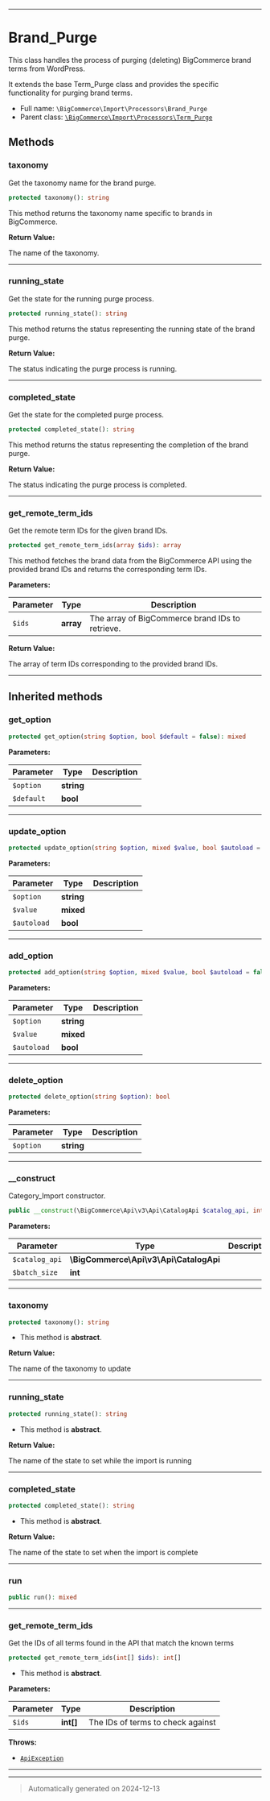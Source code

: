 ***

# Brand_Purge

This class handles the process of purging (deleting) BigCommerce brand terms from WordPress.

It extends the base Term_Purge class and provides the specific functionality for purging brand terms.

* Full name: `\BigCommerce\Import\Processors\Brand_Purge`
* Parent class: [`\BigCommerce\Import\Processors\Term_Purge`](./classes/BigCommerce/Import/Processors/Term_Purge.md)




## Methods


### taxonomy

Get the taxonomy name for the brand purge.

```php
protected taxonomy(): string
```

This method returns the taxonomy name specific to brands in BigCommerce.







**Return Value:**

The name of the taxonomy.




***

### running_state

Get the state for the running purge process.

```php
protected running_state(): string
```

This method returns the status representing the running state of the brand purge.







**Return Value:**

The status indicating the purge process is running.




***

### completed_state

Get the state for the completed purge process.

```php
protected completed_state(): string
```

This method returns the status representing the completion of the brand purge.







**Return Value:**

The status indicating the purge process is completed.




***

### get_remote_term_ids

Get the remote term IDs for the given brand IDs.

```php
protected get_remote_term_ids(array $ids): array
```

This method fetches the brand data from the BigCommerce API using the provided brand IDs and
returns the corresponding term IDs.






**Parameters:**

| Parameter | Type | Description |
|-----------|------|-------------|
| `$ids` | **array** | The array of BigCommerce brand IDs to retrieve. |


**Return Value:**

The array of term IDs corresponding to the provided brand IDs.




***


## Inherited methods


### get_option



```php
protected get_option(string $option, bool $default = false): mixed
```








**Parameters:**

| Parameter | Type | Description |
|-----------|------|-------------|
| `$option` | **string** |  |
| `$default` | **bool** |  |





***

### update_option



```php
protected update_option(string $option, mixed $value, bool $autoload = false): bool
```








**Parameters:**

| Parameter | Type | Description |
|-----------|------|-------------|
| `$option` | **string** |  |
| `$value` | **mixed** |  |
| `$autoload` | **bool** |  |





***

### add_option



```php
protected add_option(string $option, mixed $value, bool $autoload = false): bool
```








**Parameters:**

| Parameter | Type | Description |
|-----------|------|-------------|
| `$option` | **string** |  |
| `$value` | **mixed** |  |
| `$autoload` | **bool** |  |





***

### delete_option



```php
protected delete_option(string $option): bool
```








**Parameters:**

| Parameter | Type | Description |
|-----------|------|-------------|
| `$option` | **string** |  |





***

### __construct

Category_Import constructor.

```php
public __construct(\BigCommerce\Api\v3\Api\CatalogApi $catalog_api, int $batch_size): mixed
```








**Parameters:**

| Parameter | Type | Description |
|-----------|------|-------------|
| `$catalog_api` | **\BigCommerce\Api\v3\Api\CatalogApi** |  |
| `$batch_size` | **int** |  |





***

### taxonomy



```php
protected taxonomy(): string
```




* This method is **abstract**.




**Return Value:**

The name of the taxonomy to update




***

### running_state



```php
protected running_state(): string
```




* This method is **abstract**.




**Return Value:**

The name of the state to set while the import is running




***

### completed_state



```php
protected completed_state(): string
```




* This method is **abstract**.




**Return Value:**

The name of the state to set when the import is complete




***

### run



```php
public run(): mixed
```












***

### get_remote_term_ids

Get the IDs of all terms found in the API that match
the known terms

```php
protected get_remote_term_ids(int[] $ids): int[]
```




* This method is **abstract**.



**Parameters:**

| Parameter | Type | Description |
|-----------|------|-------------|
| `$ids` | **int[]** | The IDs of terms to check against |




**Throws:**

- [`ApiException`](./classes/BigCommerce/Api/v3/ApiException.md)



***


***
> Automatically generated on 2024-12-13
